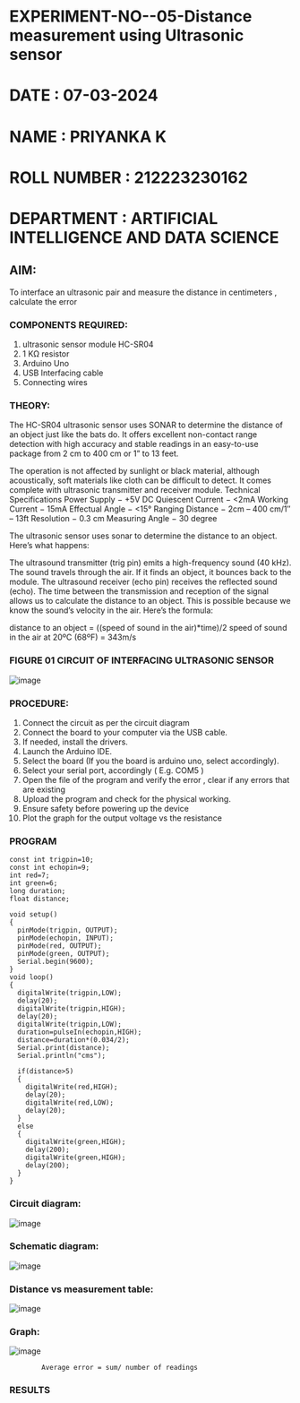 # EXPERIMENT-NO--05-Distance measurement using Ultrasonic sensor
# DATE : 07-03-2024
# NAME : PRIYANKA K
# ROLL NUMBER : 212223230162
# DEPARTMENT : ARTIFICIAL INTELLIGENCE AND DATA SCIENCE


## AIM: 
To interface an ultrasonic pair and measure the distance in centimeters , calculate the error
 
### COMPONENTS REQUIRED:
1.	ultrasonic sensor module HC-SR04
2.	1 KΩ resistor 
3.	Arduino Uno 
4.	USB Interfacing cable 
5.	Connecting wires 


### THEORY: 
The HC-SR04 ultrasonic sensor uses SONAR to determine the distance of an object just like the bats do. It offers excellent non-contact range detection with high accuracy and stable readings in an easy-to-use package from 2 cm to 400 cm or 1” to 13 feet.

The operation is not affected by sunlight or black material, although acoustically, soft materials like cloth can be difficult to detect. It comes complete with ultrasonic transmitter and receiver module.
Technical Specifications
Power Supply − +5V DC
Quiescent Current − <2mA
Working Current − 15mA
Effectual Angle − <15°
Ranging Distance − 2cm – 400 cm/1″ – 13ft
Resolution − 0.3 cm
Measuring Angle − 30 degree

The ultrasonic sensor uses sonar to determine the distance to an object. Here’s what happens:

The ultrasound transmitter (trig pin) emits a high-frequency sound (40 kHz).
The sound travels through the air. If it finds an object, it bounces back to the module.
The ultrasound receiver (echo pin) receives the reflected sound (echo).
The time between the transmission and reception of the signal allows us to calculate the distance to an object. This is possible because we know the sound’s velocity in the air. Here’s the formula:

distance to an object = ((speed of sound in the air)*time)/2
speed of sound in the air at 20ºC (68ºF) = 343m/s

### FIGURE 01 CIRCUIT OF INTERFACING ULTRASONIC SENSOR 


![image](https://user-images.githubusercontent.com/36288975/166430594-5adb4ca9-5a42-4781-a7e6-7236b3766a85.png)



### PROCEDURE:
1.	Connect the circuit as per the circuit diagram 
2.	Connect the board to your computer via the USB cable.
3.	If needed, install the drivers.
4.	Launch the Arduino IDE.
5.	Select the board (If you the board is arduino uno, select accordingly).
6.	Select your serial port, accordingly ( E.g. COM5 )
7.	Open the file of the program  and verify the error , clear if any errors that are existing 
8.	Upload the program and check for the physical working. 
9.	Ensure safety before powering up the device 
10.	Plot the graph for the output voltage vs the resistance 


### PROGRAM 
```
const int trigpin=10;
const int echopin=9;
int red=7;
int green=6;
long duration;
float distance;

void setup()
{
  pinMode(trigpin, OUTPUT);
  pinMode(echopin, INPUT);
  pinMode(red, OUTPUT);
  pinMode(green, OUTPUT);
  Serial.begin(9600);
}
void loop()
{
  digitalWrite(trigpin,LOW);
  delay(20);
  digitalWrite(trigpin,HIGH);
  delay(20);
  digitalWrite(trigpin,LOW);
  duration=pulseIn(echopin,HIGH);
  distance=duration*(0.034/2);
  Serial.print(distance);
  Serial.println("cms");
  
  if(distance>5)
  {
    digitalWrite(red,HIGH);
    delay(20);
    digitalWrite(red,LOW);
    delay(20); 
  }
  else
  {
    digitalWrite(green,HIGH);
    delay(200);
    digitalWrite(green,HIGH);
    delay(200);
  }  
}
```
### Circuit diagram: 
![image](https://github.com/Priyanka1846/Experiment--04-Interfacing-digital-output-with-arduino-ultrasonic-sensor/assets/139425809/5238cb13-73fe-43ec-86ee-16477326dfbd)

### Schematic diagram:
![image](https://github.com/Priyanka1846/Experiment--04-Interfacing-digital-output-with-arduino-ultrasonic-sensor/assets/139425809/45627ff5-04e5-4e4e-8725-4b5ccdcb1055)

### Distance vs measurement table:
![image](https://github.com/Priyanka1846/Experiment--04-Interfacing-digital-output-with-arduino-ultrasonic-sensor/assets/139425809/2f743656-f6c0-4113-9835-6313f9f62cbc)

### Graph:
![image](https://github.com/Priyanka1846/Experiment--04-Interfacing-digital-output-with-arduino-ultrasonic-sensor/assets/139425809/c1c52124-8447-47ec-9d6d-25526eb033ad)
			
 
			

			
			
			
			
			
			Average error = sum/ number of readings 
 








### RESULTS



 
